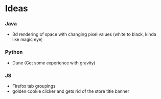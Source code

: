 # Ideas
### Java
- 3d rendering of space with changing pixel values (white to black, kinda like magic eye)

### Python
- Dune (Get some experience with gravity)

### JS
- Firefox tab groupings
- golden cookie clicker and gets rid of the store title banner